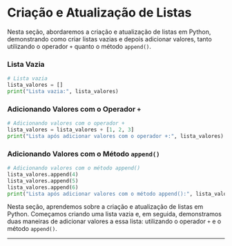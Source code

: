 # Criação e Atualização de Listas

Nesta seção, abordaremos a criação e atualização de listas em Python, demonstrando como criar listas vazias e depois adicionar valores, tanto utilizando o operador `+` quanto o método `append()`.

### Lista Vazia
```python
# Lista vazia
lista_valores = []
print("Lista vazia:", lista_valores)
```

### Adicionando Valores com o Operador `+`
```python
# Adicionando valores com o operador +
lista_valores = lista_valores + [1, 2, 3]
print("Lista após adicionar valores com o operador +:", lista_valores)
```

### Adicionando Valores com o Método `append()`
```python
# Adicionando valores com o método append()
lista_valores.append(4)
lista_valores.append(5)
lista_valores.append(6)
print("Lista após adicionar valores com o método append():", lista_valores)
```

Nesta seção, aprendemos sobre a criação e atualização de listas em Python. Começamos criando uma lista vazia e, em seguida, demonstramos duas maneiras de adicionar valores a essa lista: utilizando o operador `+` e o método `append()`.

---
